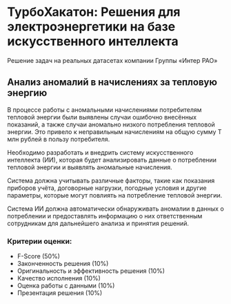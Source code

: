 # ТурбоХакатон: Решения для электроэнергетики на базе искусственного интеллекта
Решение задач на реальных датасетах компании Группы «Интер РАО»

## Анализ аномалий в начислениях за тепловую энергию

В процессе работы с аномальными начислениями потребителям тепловой энергии были выявлены случаи ошибочно внесённых показаний, а также случаи аномально низкого потребления тепловой энергии. Это привело к неправильным начислениям на общую сумму T млн рублей в пользу потребителя. 

Необходимо разработать и внедрить систему искусственного интеллекта (ИИ), которая будет анализировать данные о потреблении тепловой энергии и выявлять аномальные начисления. 

Система должна учитывать различные факторы, такие как показания приборов учёта, договорные нагрузки, погодные условия и другие параметры, которые могут повлиять на потребление тепловой энергии. 

Система ИИ должна автоматически обнаруживать аномалии в данных о потреблении и предоставлять информацию о них ответственным сотрудникам для дальнейшего анализа и принятия решений.

### Критерии оценки:

* F-Score (50%) 
* Законченность решения (10%) 
* Оригинальность и эффективность решения (10%) 
* Качество исполнения (10%) 
* Оценка работы с данными (10%) 
* Презентация решения (10%)
